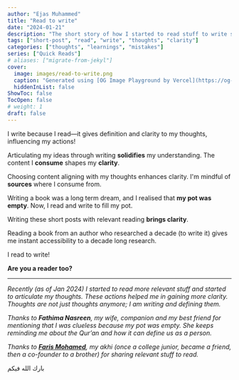 ```yaml
---
author: "Ejas Muhammed"
title: "Read to write"
date: "2024-01-21"
description: "The short story of how I started to read stuff to write stuff; to gain clarity!"
tags: ["short-post", "read", "write", "thoughts", "clarity"]
categories: ["thoughts", "learnings", "mistakes"]
series: ["Quick Reads"]
# aliases: ["migrate-from-jekyl"]
cover:
  image: images/read-to-write.png
  caption: "Generated using [OG Image Playground by Vercel](https://og-playground.vercel.app/)"
  hiddenInList: false
ShowToc: false
TocOpen: false
# weight: 1
draft: false
---
```


I write because I read—it gives definition and clarity to my thoughts, influencing my actions!

Articulating my ideas through writing **solidifies** my understanding. The content I **consume** shapes my **clarity**.

Choosing content aligning with my thoughts enhances clarity. I'm mindful of **sources** where I consume from.

Writing a book was a long term dream, and I realised that **my pot was empty**. Now, I read and write to fill my pot.

Writing these short posts with relevant reading **brings clarity**.

Reading a book from an author who researched a decade (to write it) gives me instant accessibility to a decade long research.

I read to write!

**Are you a reader too?**

----------

_Recently (as of Jan 2024) I started to read more relevant stuff and started to articulate my thoughts. These actions helped me in gaining more clarity. Thoughts are not just thoughts anymore; I am writing and defining them._

_Thanks to **Fathima Nasreen**, my wife, companion and my best friend for mentioning that I was clueless because my pot was empty. She keeps reminding me about the Qur’an and how it can define us as a person._

_Thanks to [**Faris Mohamed**](https://farismohamed.me), my akhi (once a college junior, became a friend, then a co-founder to a brother) for sharing relevant stuff to read._

بارك الله فيكم